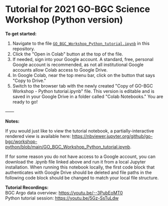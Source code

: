 # Tutorial for 2021 GO-BGC Science Workshop (Python version)

**To get started:**

1. Navigate to the file [`GO_BGC_Workshop_Python_tutorial.ipynb`](https://github.com/go-bgc/workshop-python/blob/main/GO_BGC_Workshop_Python_tutorial.ipynb) in this repository.
2. Click the "Open in Colab" button at the top of the file.
3. If needed, sign into your Google account. A standard, free, personal Google account is recommended, as not all institutional Google accounts allow Colab access to Google Drive.
4. In Google Colab, near the top menu bar, click on the button that says "Copy to Drive."
5. Switch to the browser tab with the newly created "Copy of GO-BGC Workshop - Python tutorial.ipynb" file. This version is editable and is saved in your Google Drive in a folder called "Colab Notebooks." You are ready to go!

——

**Notes:**

If you would just like to view the tutorial notebook, a partially-interactive rendered view is available here: https://nbviewer.jupyter.org/github/go-bgc/workshop-python/blob/main/GO_BGC_Workshop_Python_tutorial.ipynb.

If for some reason you do not have access to a Google account, you can download the .ipynb file linked above and run it from a local Jupyter installation. When running this notebook locally, the first code block that authenticates with Google Drive should be deleted and file paths in the following code block should be changed to match your local file structure.

**Tutorial Recordings:**
<br>
BGC Argo data overview: https://youtu.be/--3PubEoMT0 
<br>
Python tutorial session: https://youtu.be/5Gz-SsTuLdw
